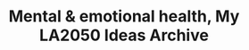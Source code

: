 ---
title: 'Mental & emotional health, My LA2050 Ideas Archive'
tag: Mental & emotional health
is_search_results: true

---